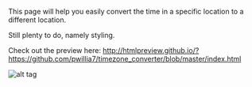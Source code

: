 This page will help you easily convert the time in a specific location to a different
location.

Still plenty to do, namely styling.

Check out the preview here:
http://htmlpreview.github.io/?https://github.com/pwillia7/timezone_converter/blob/master/index.html

![alt tag](https://raw.github.com/pwillia7/timezone_converter/master/Screenshot.png)



